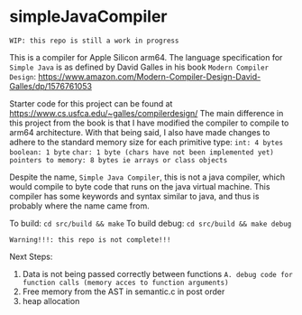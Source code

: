 # simpleJavaCompiler

```WIP: this repo is still a work in progress```

This is a compiler for Apple Silicon arm64. The language specification for ```Simple Java``` is as defined by David Galles in his book ```Modern Compiler Design```: https://www.amazon.com/Modern-Compiler-Design-David-Galles/dp/1576761053

Starter code for this project can be found at https://www.cs.usfca.edu/~galles/compilerdesign/
The main difference in this project from the book is that I have modified the compiler to compile to arm64 architecture.
With that being said, I also have made changes to adhere to the standard memory size for each primitive type:
```int: 4 bytes```
```boolean: 1 byte```
```char: 1 byte (chars have not been implemented yet)```
```pointers to memory: 8 bytes ie arrays or class objects```


Despite the name, ```Simple Java Compiler```, this is not a java compiler, which would compile to byte code that runs on the java virtual machine. This compiler has some keywords and syntax similar to java, and thus is probably where the name came from.

To build: ```cd src/build && make```
To build debug: ```cd src/build && make debug```

```Warning!!!: this repo is not complete!!!```

Next Steps:
1. Data is not being passed correctly between functions
    ```A. debug code for function calls (memory acces to function arguments)```
2. Free memory from the AST in semantic.c in post order
3. heap allocation